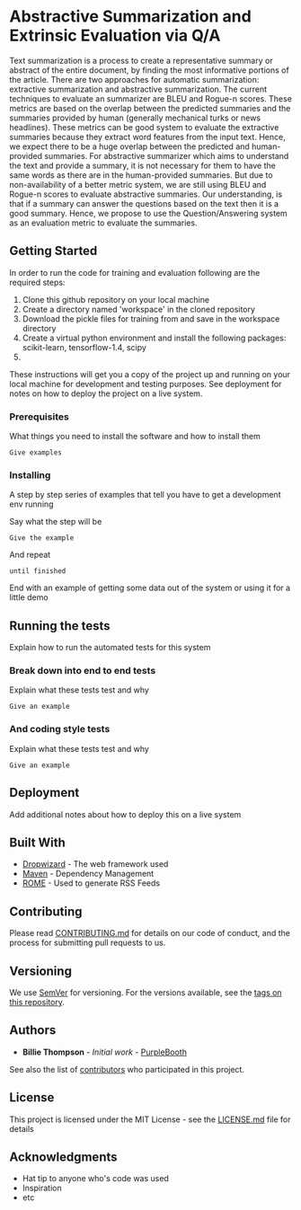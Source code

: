 # Abstractive Summarization and Extrinsic Evaluation via Q/A
Text summarization is a process to create a representative summary or abstract of the entire document, by finding the most informative portions of the article. There are two approaches for automatic summarization: extractive summarization and abstractive summarization. The current techniques to evaluate an summarizer are BLEU and Rogue-n scores. These metrics are based on the overlap between the predicted summaries and the summaries provided by human (generally mechanical turks or news headlines). These metrics can be good system to evaluate the extractive summaries because they extract word features from the input text. Hence, we expect there to be a huge overlap between the predicted and human-provided summaries. For abstractive summarizer which aims to understand the text and provide a summary, it is not necessary for them to have the same words as there are in the human-provided summaries. But due to non-availability of a better metric system, we are still using BLEU and Rogue-n scores to evaluate abstractive summaries. Our understanding, is that if a summary can answer the questions based on the text then it is a good summary. Hence, we propose to use the Question/Answering system as an evaluation metric to evaluate the summaries. 

## Getting Started

In order to run the code for training and evaluation following are the required steps:
1) Clone this github repository on your local machine
2) Create a directory named 'workspace' in the cloned repository
3) Download the pickle files for training from <url> and save in the workspace directory
4) Create a virtual python environment and install the following packages: scikit-learn, tensorflow-1.4, scipy
5) 
These instructions will get you a copy of the project up and running on your local machine for development and testing purposes. See deployment for notes on how to deploy the project on a live system.

### Prerequisites

What things you need to install the software and how to install them

```
Give examples
```

### Installing

A step by step series of examples that tell you have to get a development env running

Say what the step will be

```
Give the example
```

And repeat

```
until finished
```

End with an example of getting some data out of the system or using it for a little demo

## Running the tests

Explain how to run the automated tests for this system

### Break down into end to end tests

Explain what these tests test and why

```
Give an example
```

### And coding style tests

Explain what these tests test and why

```
Give an example
```

## Deployment

Add additional notes about how to deploy this on a live system

## Built With

* [Dropwizard](http://www.dropwizard.io/1.0.2/docs/) - The web framework used
* [Maven](https://maven.apache.org/) - Dependency Management
* [ROME](https://rometools.github.io/rome/) - Used to generate RSS Feeds

## Contributing

Please read [CONTRIBUTING.md](https://gist.github.com/PurpleBooth/b24679402957c63ec426) for details on our code of conduct, and the process for submitting pull requests to us.

## Versioning

We use [SemVer](http://semver.org/) for versioning. For the versions available, see the [tags on this repository](https://github.com/your/project/tags). 

## Authors

* **Billie Thompson** - *Initial work* - [PurpleBooth](https://github.com/PurpleBooth)

See also the list of [contributors](https://github.com/your/project/contributors) who participated in this project.

## License

This project is licensed under the MIT License - see the [LICENSE.md](LICENSE.md) file for details

## Acknowledgments

* Hat tip to anyone who's code was used
* Inspiration
* etc
